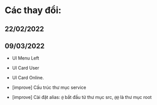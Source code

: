 # Các thay đổi:

## 22/02/2022
## 09/03/2022
- UI Menu Left
- UI Card User
- UI Card Online.

- [improve] Cấu trúc thư mục service
- [improve] Cài đặt alias: `@` bắt đầu từ thư mục src, `@@` là thư mục root
